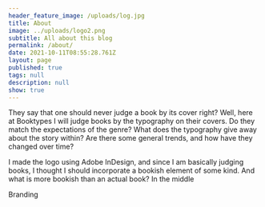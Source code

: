 ```yaml
---
header_feature_image: /uploads/log.jpg
title: About
image: ../uploads/logo2.png
subtitle: All about this blog
permalink: /about/
date: 2021-10-11T08:55:28.761Z
layout: page
published: true
tags: null
description: null
show: true
---
```

They say that one should never judge a book by its cover right? Well, here at Booktypes I will judge books by the typography on their covers. Do they match the expectations of the genre? What does the typography give away about the story within? Are there some general trends, and how have they changed over time? 

I made the logo using Adobe InDesign, and since I am basically judging books, I thought I should incorporate a bookish element of some kind. And what is more bookish than an actual book? In the middle 

Branding